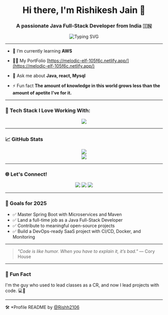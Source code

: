 <h1 align="center">Hi there, I'm Rishikesh Jain 👋</h1>
<h3 align="center">A passionate Java Full-Stack Developer from India 🇮🇳</h3>

<p align="center">
  <img src="https://readme-typing-svg.demolab.com?font=Fira+Code&weight=700&size=22&pause=1000&color=00F7FF&center=true&vCenter=true&width=435&lines=Spring+Boot+Lover+%F0%9F%92%96;React+Fanboy+%F0%9F%92%A1;Open+Source+Explorer+%F0%9F%92%BB;Aspiring+DevOps+Engineer+%F0%9F%94%A7" alt="Typing SVG" />
</p>

---

- 🔭 I’m currently learning **AWS**

- 👨‍💻 My PortFolio [https://melodic-elf-105f6c.netlify.app/](https://melodic-elf-105f6c.netlify.app/)

- 💬 Ask me about **Java, react, Mysql**

- ⚡ Fun fact **The amount of knowledge in this world grows less than the amount of apetite I've for it.**

---

### 🔧 Tech Stack I Love Working With:

<p align="center">
  <img src="https://skillicons.dev/icons?i=java,spring,react,tailwind,js,html,css,mysql,git,github,vscode" />
</p>

---


### 📈 GitHub Stats

<p align="center">
  <img src="https://github-readme-stats.vercel.app/api?username=Rishh2106&show_icons=true&theme=tokyonight&hide_title=true" />
  <br/>
  <img src="https://github-readme-streak-stats.herokuapp.com/?user=Rishh2106&theme=tokyonight" />
</p>

---

### 🌐 Let's Connect!

<p align="center">
  <a href="https://www.linkedin.com/in/rishh2106"><img src="https://img.shields.io/badge/LinkedIn-blue?style=for-the-badge&logo=linkedin" /></a>
  <a href="mailto:officialrishijain0@gmail.com"><img src="https://img.shields.io/badge/Gmail-D14836?style=for-the-badge&logo=gmail&logoColor=white" /></a>
  <a href="https://github.com/Rishh2106"><img src="https://img.shields.io/badge/GitHub-100000?style=for-the-badge&logo=github&logoColor=white" /></a>
</p>

---

### 🎯 Goals for 2025

- ✅ Master Spring Boot with Microservices and Maven
- ✅ Land a full-time job as a Java Full-Stack Developer
- ✅ Contribute to meaningful open-source projects
- ✅ Build a DevOps-ready SaaS project with CI/CD, Docker, and Monitoring

---

> *"Code is like humor. When you have to explain it, it’s bad."* — Cory House

---

### 🧠 Fun Fact

I'm the guy who used to lead classes as a CR, and now I lead projects with code. 💻🚀

---

🛠️ *Profile README by [@Rishh2106](https://github.com/Rishh2106) 
